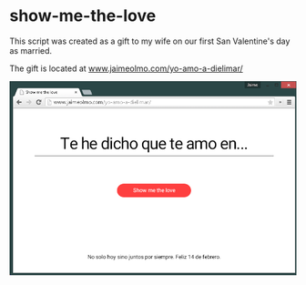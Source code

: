 # show-me-the-love
This script was created as a gift to my wife  on our first San Valentine's day as married.

The gift is located at www.jaimeolmo.com/yo-amo-a-dielimar/

![Page preview](/img/screenshot-website-example.png?raw=true "Page preview")
